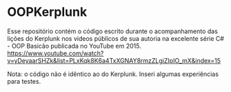 # OOPKerplunk
Esse repositório contém o código escrito durante o 
acompanhamento das lições do Kerplunk nos videos públicos 
de sua autoria na excelente série C# - OOP Basicão 
publicada no YouTube em 2015.
https://www.youtube.com/watch?v=yDeyaarSHZk&list=PLxKqk8K6a4TxXGNAY8rmzZLgiZIpIO_mX&index=15

Nota: o código não é idêntico ao do Kerplunk. Inseri algumas experiências para testes.
